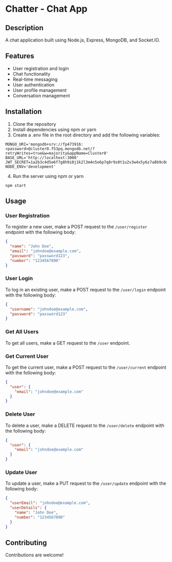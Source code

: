 <!-- Readme File -->

# Chatter - Chat App

## Description

A chat application built using Node.js, Express, MongoDB, and Socket.IO.

## Features

- User registration and login
- Chat functionality
- Real-time messaging
- User authentication
- User profile management
- Conversation management

## Installation

1. Clone the repository
2. Install dependencies using npm or yarn
3. Create a .env file in the root directory and add the following variables:

```
MONGO_URI='mongodb+srv://fp473916:<password>@cluster0.f53pq.mongodb.net/?retryWrites=true&w=majority&appName=Cluster0'
BASE_URL='http://localhost:3000'
JWT_SECRET=1a2b3c4d5e6f7g8h9i0j1k2l3m4n5o6p7q8r9s0t1u2v3w4x5y6z7a8b9c0d1e2f
NODE_ENV='development'
```

4. Run the server using npm or yarn

```
npm start
```

## Usage

### User Registration

To register a new user, make a POST request to the `/user/register` endpoint with the following body:

```json
{
  "name": "John Doe",
  "email": "johndoe@example.com",
  "password": "password123",
  "number": "1234567890"
}
```

### User Login

To log in an existing user, make a POST request to the `/user/login` endpoint with the following body:

```json
{
  "username": "johndoe@example.com",
  "password": "password123"
}
```

### Get All Users

To get all users, make a GET request to the `/user` endpoint.

### Get Current User

To get the current user, make a POST request to the `/user/current` endpoint with the following body:

```json
{
  "user": {
    "email": "johndoe@example.com"
  }
}
```

### Delete User

To delete a user, make a DELETE request to the `/user/delete` endpoint with the following body:

```json
{
  "user": {
    "email": "johndoe@example.com"
  }
}
```

### Update User

To update a user, make a PUT request to the `/user/update` endpoint with the following body:

```json
{
  "userEmail": "johndoe@example.com",
  "userDetails": {
    "name": "John Doe",
    "number": "1234567890"
  }
}
```

## Contributing

Contributions are welcome!